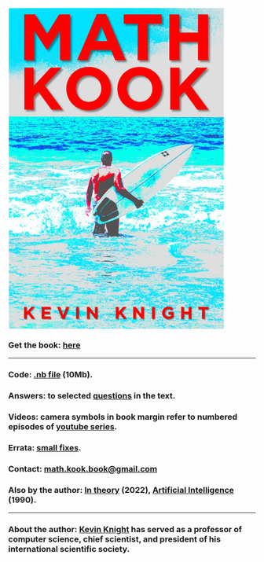 
<a href="https://www.amazon.com/gp/product/B0B92QRT3D/ref=ox_sc_saved_image_1?smid=A1Y53T3O3Q25L8&psc=1">
  <IMG ALIGN=CENTER SRC="mk-cover-pg.jpg"> 
    </a>

### Get the book: <a href="https://www.amazon.com/gp/product/B0B92QRT3D/ref=ox_sc_saved_image_1?smid=A1Y53T3O3Q25L8&psc=1">here</a>

  <hr>

### Code: <a href="math-kook.nb">.nb file</a> (10Mb).

### Answers: to selected <a href="questions.html">questions</a> in the text.

### Videos: camera symbols in book margin refer to numbered episodes of <a href="https://www.youtube.com/playlist?list=PL4lTtiG6es54CW3vr5yKm99TcTLAaE0kE">youtube series</a>.

### Errata: <a href="errata.html">small fixes</a>.

### Contact: <a href="mailto:math.kook.book@gmail.com">math.kook.book@gmail.com</a>

### Also by the author: <a href="https://www.amazon.com/gp/product/B0B92HRJWG/ref=crt_ewc_img_dp_1?ie=UTF8&psc=1&smid=ATVPDKIKX0DER">In theory</a> (2022), <a href="https://www.amazon.com/Artificial-Intelligence-Elaine-Rich/dp/0070522634/ref=sr_1_2?crid=14AZ5I9B1ISN1&amp;keywords=kevin+knight+artificial+intelligence&amp;qid=1659386396&amp;sprefix=kevin+knight+artificial+intelligenc%2Caps%2C161&amp;sr=8-2)">Artificial Intelligence</a> (1990).

<hr>
  
### About the author: <a href="https://kevincrawfordknight.github.io/">Kevin Knight</a> has served as a professor of computer science, chief scientist, and president of his international scientific society. <!-- He is currently splitting his time between indoors and outdoors. -->


